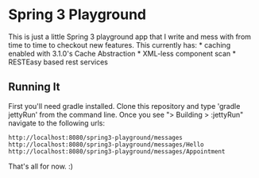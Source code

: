 # Spring 3 Playground
This is just a little Spring 3 playground app that I write and mess with from time to time to checkout new features. This currently has:
	* caching enabled with 3.1.0's Cache Abstraction
	* XML-less component scan
	* RESTEasy based rest services

## Running It
First you'll need gradle installed. Clone this repository and type 'gradle jettyRun' from the command line. Once you see "> Building > :jettyRun" navigate to the following urls:

	http://localhost:8080/spring3-playground/messages
	http://localhost:8080/spring3-playground/messages/Hello
	http://localhost:8080/spring3-playground/messages/Appointment

That's all for now. :)
